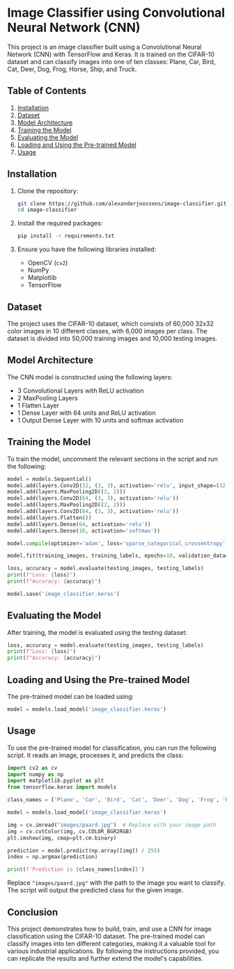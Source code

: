 # Image Classifier using Convolutional Neural Network (CNN)

This project is an image classifier built using a Convolutional Neural Network (CNN) with TensorFlow and Keras. It is trained on the CIFAR-10 dataset and can classify images into one of ten classes: Plane, Car, Bird, Cat, Deer, Dog, Frog, Horse, Ship, and Truck.

## Table of Contents

1. [Installation](#installation)
2. [Dataset](#dataset)
3. [Model Architecture](#model-architecture)
4. [Training the Model](#training-the-model)
5. [Evaluating the Model](#evaluating-the-model)
6. [Loading and Using the Pre-trained Model](#loading-and-using-the-pre-trained-model)
7. [Usage](#usage)

## Installation

1. Clone the repository:
    ```sh
    git clone https://github.com/alexanderjoossens/image-classifier.git
    cd image-classifier
    ```

2. Install the required packages:
    ```sh
    pip install -r requirements.txt
    ```

3. Ensure you have the following libraries installed:
    - OpenCV (`cv2`)
    - NumPy
    - Matplotlib
    - TensorFlow

## Dataset

The project uses the CIFAR-10 dataset, which consists of 60,000 32x32 color images in 10 different classes, with 6,000 images per class. The dataset is divided into 50,000 training images and 10,000 testing images.

## Model Architecture

The CNN model is constructed using the following layers:

- 3 Convolutional Layers with ReLU activation
- 2 MaxPooling Layers
- 1 Flatten Layer
- 1 Dense Layer with 64 units and ReLU activation
- 1 Output Dense Layer with 10 units and softmax activation

## Training the Model

To train the model, uncomment the relevant sections in the script and run the following:

```python
model = models.Sequential()
model.add(layers.Conv2D(32, (3, 3), activation='relu', input_shape=(32, 32, 3)))
model.add(layers.MaxPooling2D((2, 2)))
model.add(layers.Conv2D(64, (3, 3), activation='relu'))
model.add(layers.MaxPooling2D((2, 2)))
model.add(layers.Conv2D(64, (3, 3), activation='relu'))
model.add(layers.Flatten())
model.add(layers.Dense(64, activation='relu'))
model.add(layers.Dense(10, activation='softmax'))

model.compile(optimizer='adam', loss='sparse_categorical_crossentropy', metrics=['accuracy'])

model.fit(training_images, training_labels, epochs=10, validation_data=(testing_images, testing_labels))

loss, accuracy = model.evaluate(testing_images, testing_labels)
print(f"Loss: {loss}")
print(f"Accuracy: {accuracy}")

model.save('image_classifier.keras')
```

## Evaluating the Model

After training, the model is evaluated using the testing dataset:

```python
loss, accuracy = model.evaluate(testing_images, testing_labels)
print(f"Loss: {loss}")
print(f"Accuracy: {accuracy}")
```

## Loading and Using the Pre-trained Model

The pre-trained model can be loaded using:

```python
model = models.load_model('image_classifier.keras')
```

## Usage

To use the pre-trained model for classification, you can run the following script. It reads an image, processes it, and predicts the class:

```python
import cv2 as cv
import numpy as np
import matplotlib.pyplot as plt
from tensorflow.keras import models

class_names = ['Plane', 'Car', 'Bird', 'Cat', 'Deer', 'Dog', 'Frog', 'Horse', 'Ship', 'Truck']

model = models.load_model('image_classifier.keras')

img = cv.imread("images/paard.jpg")  # Replace with your image path
img = cv.cvtColor(img, cv.COLOR_BGR2RGB)
plt.imshow(img, cmap=plt.cm.binary)

prediction = model.predict(np.array([img]) / 255)
index = np.argmax(prediction)

print(f'Prediction is {class_names[index]}')
```

Replace `"images/paard.jpg"` with the path to the image you want to classify. The script will output the predicted class for the given image.

## Conclusion

This project demonstrates how to build, train, and use a CNN for image classification using the CIFAR-10 dataset. The pre-trained model can classify images into ten different categories, making it a valuable tool for various industrial applications. By following the instructions provided, you can replicate the results and further extend the model's capabilities.

